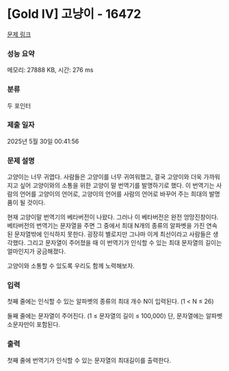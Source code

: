 # [Gold IV] 고냥이 - 16472 

[문제 링크](https://www.acmicpc.net/problem/16472) 

### 성능 요약

메모리: 27888 KB, 시간: 276 ms

### 분류

두 포인터

### 제출 일자

2025년 5월 30일 00:41:56

### 문제 설명

<p>고양이는 너무 귀엽다. 사람들은 고양이를 너무 귀여워했고, 결국 고양이와 더욱 가까워지고 싶어 고양이와의 소통을 위한 고양이 말 번역기를 발명하기로 했다. 이 번역기는 사람의 언어를 고양이의 언어로, 고양이의 언어를 사람의 언어로 바꾸어 주는 희대의 발명품이 될 것이다.</p>

<p>현재 고양이말 번역기의 베타버전이 나왔다. 그러나 이 베타버전은 완전 엉망진창이다. 베타버전의 번역기는 문자열을 주면 그 중에서 최대 N개의 종류의 알파벳을 가진 연속된 문자열밖에 인식하지 못한다. 굉장히 별로지만 그나마 이게 최선이라고 사람들은 생각했다. 그리고 문자열이 주어졌을 때 이 번역기가 인식할 수 있는 최대 문자열의 길이는 얼마인지가 궁금해졌다.</p>

<p>고양이와 소통할 수 있도록 우리도 함께 노력해보자.</p>

### 입력 

 <p>첫째 줄에는 인식할 수 있는 알파벳의 종류의 최대 개수 N이 입력된다. (1 < N ≤ 26)</p>

<p>둘째 줄에는 문자열이 주어진다. (1 ≤ 문자열의 길이 ≤ 100,000) 단, 문자열에는 알파벳 소문자만이 포함된다.</p>

### 출력 

 <p>첫째 줄에 번역기가 인식할 수 있는 문자열의 최대길이를 출력한다. </p>

